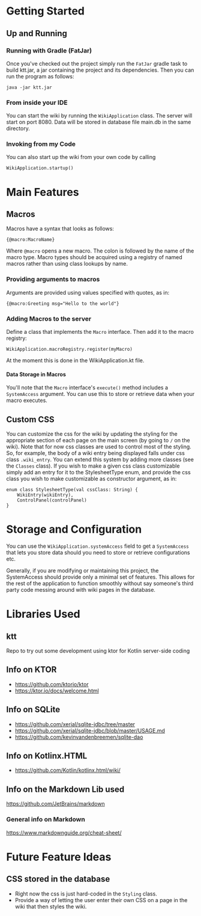 # Getting Started
## Up and Running

### Running with Gradle (FatJar)
Once you've checked out the project simply run the ```FatJar``` gradle task to build ktt.jar, a jar containing the project and its dependencies.  Then you can run the program as follows:
```
java -jar ktt.jar
```

### From inside your IDE
You can start the wiki by running the ```WikiApplication``` class.  The server will start on port 8080.  Data will be stored in database file main.db in the same directory.

### Invoking from my Code
You can also start up the wiki from your own code by calling 

```
WikiApplication.startup()
```



# Main Features
## Macros
Macros have a syntax that looks as follows:
```
{@macro:MacroName}
```

Where ```@macro``` opens a new macro.  The colon is followed by the name of the macro type.  Macro types should be acquired using a registry of named macros rather than using class lookups by name.

### Providing arguments to macros
Arguments are provided using values specified with quotes, as in:

```
{@macro:Greeting msg="Hello to the world"}
```

### Adding Macros to the server

Define a class that implements the ```Macro``` interface.  Then add it to the  macro registry:

```
WikiApplication.macroRegistry.register(myMacro)
```

At the moment this is done in the WikiApplication.kt file.

#### Data Storage in Macros
You'll note that the ```Macro``` interface's ```execute()``` method includes a ```SystemAccess``` argument.  You can use this to store or retrieve data when your macro executes.   

## Custom CSS
You can customize the css for the wiki by updating the styling for the appropriate section of each page on the main screen (by going to ```/``` on the wiki).  Note that for now css classes are used to control most of the styling.  So, for example, the body of a wiki entry being displayed falls under css class ```.wiki_entry```.  You can extend this system by adding more classes (see the ```Classes``` class).  If you wish to make a given css class customizable simply add an entry for it to the StylesheetType enum, and provide the css class you wish to make customizable as constructor argument, as in:

```
enum class StylesheetType(val cssClass: String) {
    WikiEntry(wikiEntry),
    ControlPanel(controlPanel)
}
```

# Storage and Configuration
You can use the ```WikiApplication.systemAccess``` field to get a ```SystemAccess``` that lets you store data should you need to store or retrieve configurations etc.

Generally, if you are modifying or maintaining this project, the SystemAccess should provide only a minimal set of features.  This allows for the rest of the application to function smoothly without say someone's third party code messing around with wiki pages in the database.

# Libraries Used
## ktt
Repo to try out some development using ktor for Kotlin server-side coding

## Info on KTOR
* https://github.com/ktorio/ktor
* https://ktor.io/docs/welcome.html

## Info on SQLite
* https://github.com/xerial/sqlite-jdbc/tree/master
* https://github.com/xerial/sqlite-jdbc/blob/master/USAGE.md
* https://github.com/kevinvandenbreemen/sqlite-dao

## Info on Kotlinx.HTML
* https://github.com/Kotlin/kotlinx.html/wiki/

## Info on the Markdown Lib used
https://github.com/JetBrains/markdown

### General info on Markdown
https://www.markdownguide.org/cheat-sheet/

# Future Feature Ideas
## CSS stored in the database
* Right now the css is just hard-coded in the ```Styling``` class.  
* Provide a way of letting the user enter their own CSS on a page in the wiki that then styles the wiki.